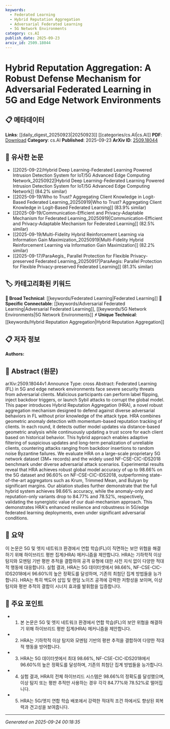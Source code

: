 ```yaml
---
keywords:
  - Federated Learning
  - Hybrid Reputation Aggregation
  - Adversarial Federated Learning
  - 5G Network Environments
category: cs.AI
publish_date: 2025-09-23
arxiv_id: 2509.18044
---
```


<!-- KEYWORD_LINKING_METADATA:
{
  "processed_timestamp": "2025-09-24T00:18:35.762441",
  "vocabulary_version": "1.0",
  "selected_keywords": [
    "Federated Learning",
    "Hybrid Reputation Aggregation",
    "Adversarial Federated Learning",
    "5G Network Environments"
  ],
  "rejected_keywords": [],
  "similarity_scores": {
    "Federated Learning": 0.78,
    "Hybrid Reputation Aggregation": 0.83,
    "Adversarial Federated Learning": 0.82,
    "5G Network Environments": 0.75
  },
  "extraction_method": "AI_prompt_based",
  "budget_applied": true,
  "candidates_json": {
    "candidates": [
      {
        "surface": "Federated Learning",
        "canonical": "Federated Learning",
        "aliases": [
          "FL"
        ],
        "category": "broad_technical",
        "rationale": "Federated Learning is a key concept in the paper, linking to broader discussions on distributed machine learning.",
        "novelty_score": 0.45,
        "connectivity_score": 0.85,
        "specificity_score": 0.68,
        "link_intent_score": 0.78
      },
      {
        "surface": "Hybrid Reputation Aggregation",
        "canonical": "Hybrid Reputation Aggregation",
        "aliases": [
          "HRA"
        ],
        "category": "unique_technical",
        "rationale": "This is the novel mechanism introduced in the paper, crucial for understanding the proposed defense strategy.",
        "novelty_score": 0.92,
        "connectivity_score": 0.65,
        "specificity_score": 0.88,
        "link_intent_score": 0.83
      },
      {
        "surface": "Adversarial Federated Learning",
        "canonical": "Adversarial Federated Learning",
        "aliases": [
          "Adversarial FL"
        ],
        "category": "specific_connectable",
        "rationale": "This highlights the adversarial context of the study, linking to security-focused discussions in federated learning.",
        "novelty_score": 0.67,
        "connectivity_score": 0.78,
        "specificity_score": 0.79,
        "link_intent_score": 0.82
      },
      {
        "surface": "5G Network Environments",
        "canonical": "5G Network Environments",
        "aliases": [
          "5G Networks"
        ],
        "category": "specific_connectable",
        "rationale": "The paper's context in 5G networks is crucial for linking to discussions on modern network infrastructures.",
        "novelty_score": 0.55,
        "connectivity_score": 0.72,
        "specificity_score": 0.81,
        "link_intent_score": 0.75
      }
    ],
    "ban_list_suggestions": [
      "method",
      "experiment",
      "performance"
    ]
  },
  "decisions": [
    {
      "candidate_surface": "Federated Learning",
      "resolved_canonical": "Federated Learning",
      "decision": "linked",
      "scores": {
        "novelty": 0.45,
        "connectivity": 0.85,
        "specificity": 0.68,
        "link_intent": 0.78
      }
    },
    {
      "candidate_surface": "Hybrid Reputation Aggregation",
      "resolved_canonical": "Hybrid Reputation Aggregation",
      "decision": "linked",
      "scores": {
        "novelty": 0.92,
        "connectivity": 0.65,
        "specificity": 0.88,
        "link_intent": 0.83
      }
    },
    {
      "candidate_surface": "Adversarial Federated Learning",
      "resolved_canonical": "Adversarial Federated Learning",
      "decision": "linked",
      "scores": {
        "novelty": 0.67,
        "connectivity": 0.78,
        "specificity": 0.79,
        "link_intent": 0.82
      }
    },
    {
      "candidate_surface": "5G Network Environments",
      "resolved_canonical": "5G Network Environments",
      "decision": "linked",
      "scores": {
        "novelty": 0.55,
        "connectivity": 0.72,
        "specificity": 0.81,
        "link_intent": 0.75
      }
    }
  ]
}
-->

# Hybrid Reputation Aggregation: A Robust Defense Mechanism for Adversarial Federated Learning in 5G and Edge Network Environments

## 📋 메타데이터

**Links**: [[daily_digest_20250923|20250923]] [[categories/cs.AI|cs.AI]]
**PDF**: [Download](https://arxiv.org/pdf/2509.18044.pdf)
**Category**: cs.AI
**Published**: 2025-09-23
**ArXiv ID**: [2509.18044](https://arxiv.org/abs/2509.18044)

## 🔗 유사한 논문
- [[2025-09-22/Hybrid Deep Learning-Federated Learning Powered Intrusion Detection System for IoT/5G Advanced Edge Computing Network_20250922|Hybrid Deep Learning-Federated Learning Powered Intrusion Detection System for IoT/5G Advanced Edge Computing Network]] (84.2% similar)
- [[2025-09-19/Who to Trust? Aggregating Client Knowledge in Logit-Based Federated Learning_20250919|Who to Trust? Aggregating Client Knowledge in Logit-Based Federated Learning]] (83.9% similar)
- [[2025-09-19/Communication-Efficient and Privacy-Adaptable Mechanism for Federated Learning_20250919|Communication-Efficient and Privacy-Adaptable Mechanism for Federated Learning]] (82.5% similar)
- [[2025-09-19/Multi-Fidelity Hybrid Reinforcement Learning via Information Gain Maximization_20250919|Multi-Fidelity Hybrid Reinforcement Learning via Information Gain Maximization]] (82.2% similar)
- [[2025-09-17/ParaAegis_ Parallel Protection for Flexible Privacy-preserved Federated Learning_20250917|ParaAegis: Parallel Protection for Flexible Privacy-preserved Federated Learning]] (81.3% similar)

## 🏷️ 카테고리화된 키워드
**🧠 Broad Technical**: [[keywords/Federated Learning|Federated Learning]]
**🔗 Specific Connectable**: [[keywords/Adversarial Federated Learning|Adversarial Federated Learning]], [[keywords/5G Network Environments|5G Network Environments]]
**⚡ Unique Technical**: [[keywords/Hybrid Reputation Aggregation|Hybrid Reputation Aggregation]]

## 📋 저자 정보

**Authors:** 

## 📄 Abstract (원문)

arXiv:2509.18044v1 Announce Type: cross 
Abstract: Federated Learning (FL) in 5G and edge network environments face severe security threats from adversarial clients. Malicious participants can perform label flipping, inject backdoor triggers, or launch Sybil attacks to corrupt the global model. This paper introduces Hybrid Reputation Aggregation (HRA), a novel robust aggregation mechanism designed to defend against diverse adversarial behaviors in FL without prior knowledge of the attack type. HRA combines geometric anomaly detection with momentum-based reputation tracking of clients. In each round, it detects outlier model updates via distance-based geometric analysis while continuously updating a trust score for each client based on historical behavior. This hybrid approach enables adaptive filtering of suspicious updates and long-term penalization of unreliable clients, countering attacks ranging from backdoor insertions to random noise Byzantine failures. We evaluate HRA on a large-scale proprietary 5G network dataset (3M+ records) and the widely used NF-CSE-CIC-IDS2018 benchmark under diverse adversarial attack scenarios. Experimental results reveal that HRA achieves robust global model accuracy of up to 98.66% on the 5G dataset and 96.60% on NF-CSE-CIC-IDS2018, outperforming state-of-the-art aggregators such as Krum, Trimmed Mean, and Bulyan by significant margins. Our ablation studies further demonstrate that the full hybrid system achieves 98.66% accuracy, while the anomaly-only and reputation-only variants drop to 84.77% and 78.52%, respectively, validating the synergistic value of our dual-mechanism approach. This demonstrates HRA's enhanced resilience and robustness in 5G/edge federated learning deployments, even under significant adversarial conditions.

## 📝 요약

이 논문은 5G 및 엣지 네트워크 환경에서 연합 학습(FL)이 직면하는 보안 위협을 해결하기 위해 하이브리드 평판 집계(HRA) 메커니즘을 제안합니다. HRA는 기하학적 이상 탐지와 모멘텀 기반 평판 추적을 결합하여 공격 유형에 대한 사전 지식 없이 다양한 적대적 행동에 대응합니다. 실험 결과, HRA는 5G 데이터셋에서 98.66%, NF-CSE-CIC-IDS2018에서 96.60%의 높은 정확도를 달성하며, 기존의 최첨단 집계 방법들을 능가합니다. HRA는 특히 백도어 삽입 및 랜덤 노이즈 공격에 강력한 저항성을 보이며, 이상 탐지와 평판 추적의 결합이 시너지 효과를 발휘함을 입증합니다.

## 🎯 주요 포인트

- 1. 본 논문은 5G 및 엣지 네트워크 환경에서 연합 학습(FL)의 보안 위협을 해결하기 위해 하이브리드 평판 집계(HRA) 메커니즘을 제안합니다.
- 2. HRA는 기하학적 이상 탐지와 모멘텀 기반의 평판 추적을 결합하여 다양한 적대적 행동을 방어합니다.
- 3. HRA는 5G 데이터셋에서 최대 98.66%, NF-CSE-CIC-IDS2018에서 96.60%의 높은 정확도를 달성하며, 기존의 최첨단 집계 방법들을 능가합니다.
- 4. 실험 결과, HRA의 전체 하이브리드 시스템은 98.66%의 정확도를 달성했으며, 이상 탐지 또는 평판 추적만 사용하는 경우 각각 84.77%와 78.52%로 떨어집니다.
- 5. HRA는 5G/엣지 연합 학습 배포에서 강력한 적대적 조건 하에서도 향상된 회복력과 견고성을 보여줍니다.


---

*Generated on 2025-09-24 00:18:35*